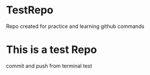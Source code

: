# TestRepo
Repo created for practice and learning github commands
# This is a test Repo
commit and push from terminal test

